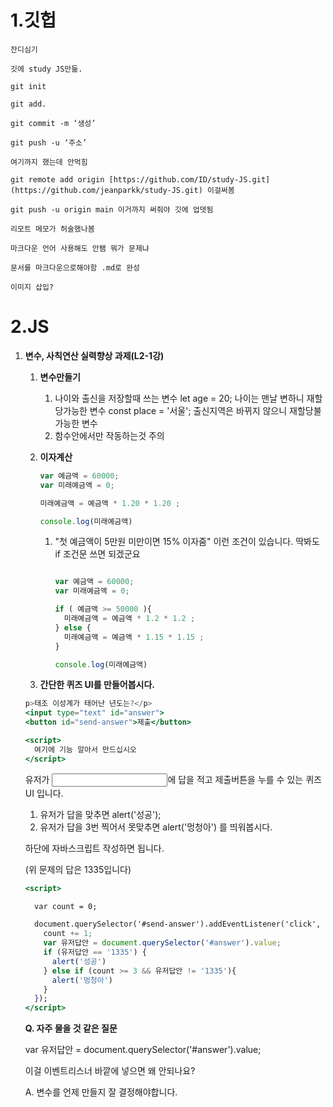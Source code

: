 1.깃헙
==============
    잔디심기

    깃에 study JS만듦.

    git init

    git add.

    git commit -m ‘생성’

    git push -u ‘주소’

    여기까지 했는데 안먹힘

    git remote add origin [https://github.com/ID/study-JS.git](https://github.com/jeanparkk/study-JS.git) 이걸써봄

    git push -u origin main 이거까지 써줘야 깃에 업뎃됨

    리모트 메모가 허술했나봄

    마크다운 언어 사용해도 안됌 뭐가 문제냐

    문서를 마크다운으로해야함 .md로 완성

    이미지 삽입?

2.JS
==============
1. **변수, 사칙연산 실력향상 과제(L2-1강)**
    1. **변수만들기**
        1. 나이와 출신을 저장할때 쓰는 변수
        let age = 20; 나이는 맨날 변하니 재할당가능한 변수
        const place = '서울'; 출신지역은 바뀌지 않으니 재할당불가능한 변수
        2. 함수안에서만 작동하는것 주의
    2. **이자계산**
        
        ```jsx
        var 예금액 = 60000;
        var 미래예금액 = 0;
        
        미래예금액 = 예금액 * 1.20 * 1.20 ;
        
        console.log(미래예금액)
        ```
        
        1. "첫 예금액이 5만원 미만이면 15% 이자줌" 이런 조건이 있습니다.
        딱봐도 if 조건문 쓰면 되겠군요
            
            ```jsx
            
            var 예금액 = 60000;
            var 미래예금액 = 0;
            
            if ( 예금액 >= 50000 ){
              미래예금액 = 예금액 * 1.2 * 1.2 ;
            } else {
              미래예금액 = 예금액 * 1.15 * 1.15 ;
            }
            
            console.log(미래예금액)
            ```
            
    3. **간단한 퀴즈 UI를 만들어봅시다.**
    
    ```jsx
    p>태조 이성계가 태어난 년도는?</p>
    <input type="text" id="answer">
    <button id="send-answer">제출</button>
    
    <script>
      여기에 기능 알아서 만드십시오
    </script>
    ```
    
    유저가 <input>에 답을 적고 제출버튼을 누를 수 있는 퀴즈 UI 입니다.
    
    1. 유저가 답을 맞추면 alert('성공');
    2. 유저가 답을 3번 찍어서 못맞추면 alert('멍청아') 를 띄워봅시다.
    
    하단에 자바스크립트 작성하면 됩니다.
    
    (위 문제의 답은 1335입니다)
    
    ```jsx
    <script>
    
      var count = 0;
    
      document.querySelector('#send-answer').addEventListener('click', function(){
        count += 1;
        var 유저답안 = document.querySelector('#answer').value;
        if (유저답안 == '1335') {
          alert('성공')
        } else if (count >= 3 && 유저답안 != '1335'){
          alert('멍청아')
        }
      });
    </script>
    ```
    
    **Q. 자주 물을 것 같은 질문**
    
    var 유저답안 = document.querySelector('#answer').value;
    
    이걸 이벤트리스너 바깥에 넣으면 왜 안되나요?
    
    A. 변수를 언제 만들지 잘 결정해야합니다.
    
    <script>안에 그냥 있는 코드는 새로고침시 1회 실행됩니다.
    
    이벤트리스너 안에 있는 코드는 이벤트 발동시 1회 실행됩니다.
    
2. ****setTimeout 타이머주는 법(L2-2강)****
    1. setTimeout(function(){ 실행할코드~ }, 기다릴시간);
    이거 쓰면 X초 후에 코드를 실행해줍니다.
    시간은 ms 단위로 적으면 됩니다. (1ms는 1000분의 1초)
    2. setInterval(function(){ 실행할코드~ }, 기다릴시간);
    기다릴 시간 마다 실행
3. ****정규식으로 이메일형식 검증해보기(L2-3강)****
    1. **includes() 로 문자검사가능**
        1. '문자'.includes('찾을단어')
    2. **정규식으로 문자검사가능**
        1. 정규식은 문자를 검사하고 싶을 때 사용하는 식입니다.
        "어떤 문자에 'abc'라는 단어가 들어가있냐?" 라고 물어보고 싶을 때 쓰시면 됩니다.
        2. **/abc/ 이게 사용법 끝**
        3. abcdef라는 문자에 abc라는 단어가 있는지 검사
        /abc/.test('abcdef')
        4. **범위지정 검사** : []안에 범쥐 지정 가능
            
            /[a-d]/.test('aefg')  //true
            /[가-다]/.test('다라마바')  //true
            
            ```
            /[a-zA-Z]/.test('반가워요')  //false
            /[a-zA-Z]/.test('반가워요a') //true
            /[ㄱ-ㅎ가-힣ㅏ-ㅣ]/.test('반가워요')  //true
            ```
            
            1. **[a-zA-Z] 이건 아무 알파벳** 하나라는 뜻입니다.
                
                **[ㄱ-ㅎ가-힣ㅏ-ㅣ] 이건 아무 한글** 하나라는 뜻입니다.
                
            
            ```
            /\S/.test('abcde')   //true
            ```
            
            **백슬래시S** 는 특수문자 포함 아무문자 1개라는 뜻입니다.
            
            자판의 원화기호가 백슬래시입니다.
            
            ```
            /^a/.test('abcde')   //true
            /e$/.test('abcde') //true
            ```
            
            **^a 라고 적으면 a로 시작**하는지 검사할 수 있습니다.
            
            **e$ 라고 적으면 e로 끝나**는지 검사할 수 있습니다.
            
            **regex test라고 구글에 치면 정규식 테스트 사이트가 나옴 쓸만하다**
            
    3. **이메일 검사**
4. **코드 3줄로 캐러셀 (이미지 슬라이드) 만들기**
    1. **시작화면 만들기**
    2. **버튼누른 후 최종화면 만들기**
    3. **JS 기능넣기와 transition주기**